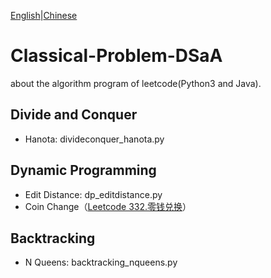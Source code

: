 [English](./README.md)|[Chinese](README_cn.md)

# Classical-Problem-DSaA
 about the algorithm program of leetcode(Python3 and Java).

## Divide and Conquer
- Hanota: divideconquer_hanota.py

## Dynamic Programming
- Edit Distance: dp_editdistance.py
- Coin Change（[Leetcode 332.零钱兑换](https://leetcode.cn/problems/coin-change/description/)）

## Backtracking
- N Queens: backtracking_nqueens.py
